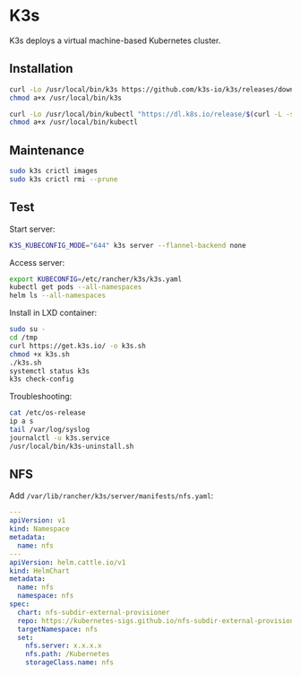 # K3s

K3s deploys a virtual machine-based Kubernetes cluster.

## Installation

```sh
curl -Lo /usr/local/bin/k3s https://github.com/k3s-io/k3s/releases/download/v1.27.5%2Bk3s1/k3s
chmod a+x /usr/local/bin/k3s
```

```sh
curl -Lo /usr/local/bin/kubectl "https://dl.k8s.io/release/$(curl -L -s https://dl.k8s.io/release/stable.txt)/bin/linux/amd64/kubectl"
chmod a+x /usr/local/bin/kubectl
```

## Maintenance

```sh
sudo k3s crictl images
sudo k3s crictl rmi --prune
```

## Test

Start server:

```sh
K3S_KUBECONFIG_MODE="644" k3s server --flannel-backend none
```

Access server:

```sh
export KUBECONFIG=/etc/rancher/k3s/k3s.yaml
kubectl get pods --all-namespaces
helm ls --all-namespaces
```

Install in LXD container:

```sh
sudo su -
cd /tmp
curl https://get.k3s.io/ -o k3s.sh
chmod +x k3s.sh
./k3s.sh
systemctl status k3s
k3s check-config
```

Troubleshooting:

```sh
cat /etc/os-release
ip a s
tail /var/log/syslog
journalctl -u k3s.service
/usr/local/bin/k3s-uninstall.sh
```

## NFS

Add `/var/lib/rancher/k3s/server/manifests/nfs.yaml`:

```yaml
---
apiVersion: v1
kind: Namespace
metadata:
  name: nfs
---
apiVersion: helm.cattle.io/v1
kind: HelmChart
metadata:
  name: nfs
  namespace: nfs
spec:
  chart: nfs-subdir-external-provisioner
  repo: https://kubernetes-sigs.github.io/nfs-subdir-external-provisioner
  targetNamespace: nfs
  set:
    nfs.server: x.x.x.x
    nfs.path: /Kubernetes
    storageClass.name: nfs
```
